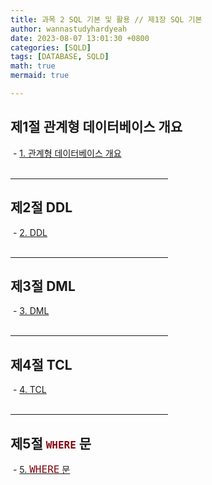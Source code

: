 ```yaml
---
title: 과목 2 SQL 기본 및 활용 // 제1장 SQL 기본 
author: wannastudyhardyeah
date: 2023-08-07 13:01:30 +0800
categories: [SQLD]
tags: [DATABASE, SQLD]
math: true
mermaid: true

---
```

<h2>제1절 관계형 데이터베이스 개요</h2>
&nbsp;- <a href="https://wannastudyhardyeah.github.io/posts/02-SQL-Basic-and-Applis-1-SQL-Basic-01-intro-to-RDB/" target="blank">1. 관계형 데이터베이스 개요</a><br>
<br>
<hr width="50%">
<h2>제2절 DDL</h2>
&nbsp;- <a href="https://wannastudyhardyeah.github.io/posts/02-SQL-Basic-and-Applis-1-SQL-Basic-02-DDL/" target="blank">2. DDL</a><br>
<br>
<hr width="50%">
<h2>제3절 DML</h2>
&nbsp;- <a href="https://wannastudyhardyeah.github.io/posts/02-SQL-Basic-and-Applis-1-SQL-Basic-03-DML/" target="blank">3. DML</a><br>
<br>
<hr width="50%">
<h2>제4절 TCL</h2>
&nbsp;- <a href="https://wannastudyhardyeah.github.io/posts/02-SQL-Basic-and-Applis-1-SQL-Basic-04-tcl/" target="blank">4. TCL</a><br>
<br>
<hr width="50%">
<h2>제5절 <code class="language-sql highlighter-rouge" style="color: #83060e; font-size: 1.0rem;">WHERE</code> 문</h2>
&nbsp;- <a href="https://wannastudyhardyeah.github.io/posts/01-Data_Modeling-2-Data-Model-and-SQL-05-Intrinsic-Indertifier-Versus-Artificial-Identifier/" target="blank">5. <code class="language-sql highlighter-rouge" style="color: #83060e; font-size: 1.0rem;">WHERE</code> 문</a><br>